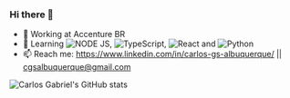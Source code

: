 ### Hi there 👋
- 🔭 Working at Accenture BR
- 🌱 Learning <img src="https://img.shields.io/badge/Node.js-339933?style=for-the-badge&logo=nodedotjs&logoColor=white" alt="NODE JS" href="https://nodejs.org/en/"/>, <img src="https://img.shields.io/badge/TypeScript-007ACC?style=for-the-badge&logo=typescript&logoColor=white" alt="TypeScript" href="https://github.com/microsoft/TypeScript"/>, <img src="https://img.shields.io/badge/React-20232A?style=for-the-badge&logo=react&logoColor=61DAFB" alt="React" href="https://reactjs.org/"/> and <img src="https://img.shields.io/badge/Python-FFD43B?style=for-the-badge&logo=python&logoColor=blue" alt="Python" href="https://www.python.org"/>
- 📫 Reach me: https://www.linkedin.com/in/carlos-gs-albuquerque/ || cgsalbuquerque@gmail.com

![Carlos Gabriel's GitHub stats](https://github-readme-stats.vercel.app/api?username=carlossgabriel&count_private=true&show_icons=true&theme=dracula)
